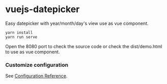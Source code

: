 # vuejs-datepicker
Easy datepicker with year/month/day's view use as vue component.

```
yarn install
yarn run serve
```

Open the 8080 port to check the source code or check the dist/demo.html to use as vue component.

### Customize configuration
See [Configuration Reference](https://cli.vuejs.org/config/).
